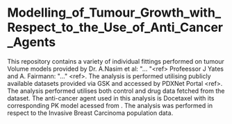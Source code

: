 # Modelling_of_Tumour_Growth_with_Respect_to_the_Use_of_Anti_Cancer_Agents
This repository contains a variety of individual fittings performed on tumour Volume models provided by Dr. A.Nasim et al: "... "&lt;ref> Profeessor J Yates and A. Fairmann: "..." &lt;ref>. The analysis is performed utilising publicly available datasets provided via GSK and accessed by PDXNet Portal &lt;ref>. The analysis performed utilises both control and drug data fetched from the dataset. The anti-cancer agent used in this analysis is Docetaxel with its corresponding PK model acessed from <ref cytotox>. The analysis was performed in respect to the Invasive Breast Carcinoma population data.
